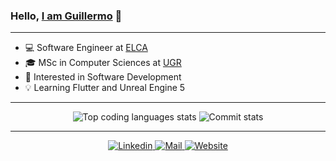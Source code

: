 ### Hello, [I am Guillermo](https://guillergood.github.io) 👋

***

- 💻  Software Engineer at [ELCA](https://www.elca.ch/en)
- 🎓  MSc in Computer Sciences at [UGR](https://www.ugr.es/en/)
- 🧠  Interested in Software Development
- 💡   Learning Flutter and Unreal Engine 5

***

<p align="center" vertical-align="top">
    <img alt="Top coding languages stats" src="https://github-readme-stats.vercel.app/api/top-langs/?username=guillergood&theme=default&layout=compact&hide_border=true"/>
    <img alt="Commit stats" src="https://github-readme-stats.vercel.app/api?username=guillergood&theme=default&layout=compact&hide_border=true&show_icons=true&count_private=true&include_all_commits=true&hide_title=true"/>
</p>

***

<p align="center">
    <a href="https://www.linkedin.com/in/guillergood/" target="_blank">
    	<img alt="Linkedin" src="https://img.shields.io/badge/-Linkedin-blue?style=flat&logo=Linkedin&logoColor=white&link=https://www.linkedin.com/in/guillergood/">
    </a>
    <a href="mailto:guillergood@gmail.com" target="_blank">
    	<img alt="Mail" src="https://img.shields.io/badge/guillergood@gmail.com-c14438?style=flat&logo=Gmail&logoColor=white&link=mailto:guillergood@gmail.com">
    </a>
    <a href="https://guillergood.github.io" target="_blank">
    	<img alt="Website" src="https://img.shields.io/badge/Website-success?style=flat&logo=Firefox&logoColor=white&link=https://guillergood.github.io">
    </a>
</p>
